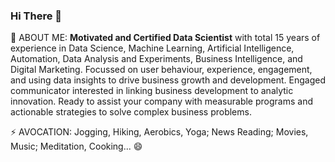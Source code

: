 ### Hi There 👋

🔭 ABOUT ME:
**Motivated and Certified Data Scientist** with total 15 years of experience in Data Science, Machine Learning, Artificial Intelligence, Automation, Data Analysis and Experiments, Business Intelligence, and Digital Marketing. Focussed on user behaviour, experience, engagement, and using data insights to drive business growth and development. Engaged communicator interested in linking business development to analytic innovation. Ready to assist your company with measurable programs and actionable strategies to solve complex business problems.

⚡ AVOCATION: 
Jogging, Hiking, Aerobics, Yoga; News Reading; Movies, Music; Meditation, Cooking... 😄
